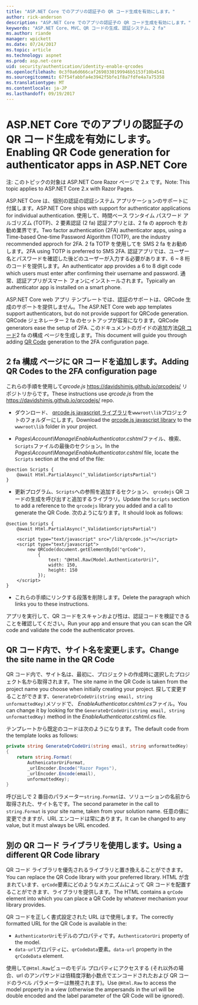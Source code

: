 ```yaml
---
title: "ASP.NET Core でのアプリの認証子の QR コード生成を有効にします。"
author: rick-anderson
description: "ASP.NET Core でのアプリの認証子の QR コード生成を有効にします。"
keywords: "ASP.NET Core、MVC、QR コードの生成、認証システム、2 fa"
ms.author: riande
manager: wpickett
ms.date: 07/24/2017
ms.topic: article
ms.technology: aspnet
ms.prod: asp.net-core
uid: security/authentication/identity-enable-qrcodes
ms.openlocfilehash: 0c3f0a6d666caf2690330199946b5153f10b4541
ms.sourcegitcommit: 67f54fabbfa4e3942f5bfe1f8a7fdfe4a7a75358
ms.translationtype: MT
ms.contentlocale: ja-JP
ms.lasthandoff: 09/19/2017
---
```

# <a name="enabling-qr-code-generation-for-authenticator-apps-in-aspnet-core"></a><span data-ttu-id="33f13-104">ASP.NET Core でのアプリの認証子の QR コード生成を有効にします。</span><span class="sxs-lookup"><span data-stu-id="33f13-104">Enabling QR Code generation for authenticator apps in ASP.NET Core</span></span>

<span data-ttu-id="33f13-105">注: このトピックの対象は ASP.NET Core Razor ページで 2.x です。</span><span class="sxs-lookup"><span data-stu-id="33f13-105">Note: This topic applies to ASP.NET Core 2.x with Razor Pages.</span></span>

<span data-ttu-id="33f13-106">ASP.NET Core は、個別の認証の認証システム アプリケーションのサポートに付属します。</span><span class="sxs-lookup"><span data-stu-id="33f13-106">ASP.NET Core ships with support for authenticator applications for individual authentication.</span></span> <span data-ttu-id="33f13-107">使用して、時間ベース ワンタイム パスワード アルゴリズム (TOTP)、2 要素認証 (2 fa) 認証アプリとは、2 fa の approch をお勧め業界です。</span><span class="sxs-lookup"><span data-stu-id="33f13-107">Two factor authentication (2FA) authenticator apps, using a Time-based One-time Password Algorithm (TOTP), are the industry recommended approch for 2FA.</span></span> <span data-ttu-id="33f13-108">2 fa TOTP を使用してを SMS 2 fa をお勧めします。</span><span class="sxs-lookup"><span data-stu-id="33f13-108">2FA using TOTP is preferred to SMS 2FA.</span></span> <span data-ttu-id="33f13-109">認証アプリでは、ユーザー名とパスワードを確認した後どのユーザーが入力する必要があります、6 ~ 8 桁のコードを提供します。</span><span class="sxs-lookup"><span data-stu-id="33f13-109">An authenticator app provides a 6 to 8 digit code which users must enter after confirming their username and password.</span></span> <span data-ttu-id="33f13-110">通常、認証アプリがスマート フォンにインストールされます。</span><span class="sxs-lookup"><span data-stu-id="33f13-110">Typically an authenticator app is installed on a smart phone.</span></span>

<span data-ttu-id="33f13-111">ASP.NET Core web アプリ テンプレートでは、認証のサポートは、QRCode 生成のサポートを提供しません。</span><span class="sxs-lookup"><span data-stu-id="33f13-111">The ASP.NET Core web app templates support authenticators, but do not provide support for QRCode generation.</span></span> <span data-ttu-id="33f13-112">QRCode ジェネレーター 2 fa のセットアップが容易になります。</span><span class="sxs-lookup"><span data-stu-id="33f13-112">QRCode generators ease the setup of 2FA.</span></span> <span data-ttu-id="33f13-113">このドキュメントのガイドの追加方法[QR コード](https://wikipedia.org/wiki/QR_code)2 fa の構成 ページを生成します。</span><span class="sxs-lookup"><span data-stu-id="33f13-113">This document will guide you through adding [QR Code](https://wikipedia.org/wiki/QR_code) generation to the 2FA configuration page.</span></span>

## <a name="adding-qr-codes-to-the-2fa-configuration-page"></a><span data-ttu-id="33f13-114">2 fa 構成 ページに QR コードを追加します。</span><span class="sxs-lookup"><span data-stu-id="33f13-114">Adding QR Codes to the 2FA configuration page</span></span>

<span data-ttu-id="33f13-115">これらの手順を使用して*qrcode.js* https://davidshimjs.github.io/qrcodejs/ リポジトリからです。</span><span class="sxs-lookup"><span data-stu-id="33f13-115">These instructions use *qrcode.js* from the https://davidshimjs.github.io/qrcodejs/ repo.</span></span>

* <span data-ttu-id="33f13-116">ダウンロード、 [qrcode.js javascript ライブラリ](https://davidshimjs.github.io/qrcodejs/)を`wwwroot\lib`プロジェクトのフォルダーにします。</span><span class="sxs-lookup"><span data-stu-id="33f13-116">Download the  [qrcode.js javascript library](https://davidshimjs.github.io/qrcodejs/) to the `wwwroot\lib` folder in your project.</span></span>

* <span data-ttu-id="33f13-117">*Pages\Account\Manage\EnableAuthenticator.cshtml*ファイル、検索、`Scripts`ファイルの最後のセクション。</span><span class="sxs-lookup"><span data-stu-id="33f13-117">In the *Pages\Account\Manage\EnableAuthenticator.cshtml* file, locate the `Scripts` section at the end of the file:</span></span>

```cshtml
@section Scripts {
    @await Html.PartialAsync("_ValidationScriptsPartial")
}
```

* <span data-ttu-id="33f13-118">更新プログラム、`Scripts`への参照を追加するセクション、 `qrcodejs` QR コードの生成を呼び出すと追加するライブラリ。</span><span class="sxs-lookup"><span data-stu-id="33f13-118">Update the `Scripts` section to add a reference to the `qrcodejs` library you added and a call to generate the QR Code.</span></span> <span data-ttu-id="33f13-119">次のようになります。</span><span class="sxs-lookup"><span data-stu-id="33f13-119">It should look as follows:</span></span>

```cshtml
@section Scripts {
    @await Html.PartialAsync("_ValidationScriptsPartial")

    <script type="text/javascript" src="/lib/qrcode.js"></script>
    <script type="text/javascript">
        new QRCode(document.getElementById("qrCode"),
            {
                text: "@Html.Raw(Model.AuthenticatorUri)",
                width: 150,
                height: 150
            });
    </script>
}
```

* <span data-ttu-id="33f13-120">これらの手順にリンクする段落を削除します。</span><span class="sxs-lookup"><span data-stu-id="33f13-120">Delete the paragraph which links you to these instructions.</span></span>

<span data-ttu-id="33f13-121">アプリを実行して、QR コードをスキャンおよび性は、認証コードを検証できることを確認してください。</span><span class="sxs-lookup"><span data-stu-id="33f13-121">Run your app and ensure that you can scan the QR code and validate the code the authenticator proves.</span></span>

## <a name="change-the-site-name-in-the-qr-code"></a><span data-ttu-id="33f13-122">QR コード内で、サイト名を変更します。</span><span class="sxs-lookup"><span data-stu-id="33f13-122">Change the site name in the QR Code</span></span>

<span data-ttu-id="33f13-123">QR コード内で、サイト名は、最初に、プロジェクトの作成時に選択したプロジェクト名から取得されます。</span><span class="sxs-lookup"><span data-stu-id="33f13-123">The site name in the QR Code is taken from the project name you choose when initially creating your project.</span></span> <span data-ttu-id="33f13-124">探して変更することができます、`GenerateQrCodeUri(string email, string unformattedKey)`メソッドで、 *EnableAuthenticator.cshtml.cs*ファイル。</span><span class="sxs-lookup"><span data-stu-id="33f13-124">You can change it by looking for the `GenerateQrCodeUri(string email, string unformattedKey)` method in  the *EnableAuthenticator.cshtml.cs* file.</span></span> 

<span data-ttu-id="33f13-125">テンプレートから既定のコードは次のようになります。</span><span class="sxs-lookup"><span data-stu-id="33f13-125">The default code from the template looks as follows:</span></span>

```c#
private string GenerateQrCodeUri(string email, string unformattedKey)
{
    return string.Format(
        AuthenicatorUriFormat,
        _urlEncoder.Encode("Razor Pages"),
        _urlEncoder.Encode(email),
        unformattedKey);
}
```

<span data-ttu-id="33f13-126">呼び出しで 2 番目のパラメーター`string.Format`は、ソリューションの名前から取得された、サイト名です。</span><span class="sxs-lookup"><span data-stu-id="33f13-126">The second parameter in the call to `string.Format` is your site name, taken from your solution name.</span></span> <span data-ttu-id="33f13-127">任意の値に変更できますが、URL エンコードは常にあります。</span><span class="sxs-lookup"><span data-stu-id="33f13-127">It can be changed to any value, but it must always be URL encoded.</span></span>

## <a name="using-a-different-qr-code-library"></a><span data-ttu-id="33f13-128">別の QR コード ライブラリを使用します。</span><span class="sxs-lookup"><span data-stu-id="33f13-128">Using a different QR Code library</span></span>

<span data-ttu-id="33f13-129">QR コード ライブラリを優先されるライブラリと置き換えることができます。</span><span class="sxs-lookup"><span data-stu-id="33f13-129">You can replace the QR Code library with your preferred library.</span></span> <span data-ttu-id="33f13-130">HTML が含まれています、`qrCode`要素にどのようなメカニズムによって QR コードを配置することができます、ライブラリを提供します。</span><span class="sxs-lookup"><span data-stu-id="33f13-130">The HTML contains a `qrCode` element into which you can place a QR Code by whatever mechanism your library provides.</span></span>

<span data-ttu-id="33f13-131">QR コードを正しく書式設定された URL はで使用します。</span><span class="sxs-lookup"><span data-stu-id="33f13-131">The correctly formatted URL for the QR Code is available in the:</span></span>

* <span data-ttu-id="33f13-132">`AuthenticatorUri`モデルのプロパティです。</span><span class="sxs-lookup"><span data-stu-id="33f13-132">`AuthenticatorUri` property of the model.</span></span>
* <span data-ttu-id="33f13-133">`data-url`プロパティに、`qrCodeData`要素。</span><span class="sxs-lookup"><span data-stu-id="33f13-133">`data-url` property in the `qrCodeData` element.</span></span> 

<span data-ttu-id="33f13-134">使用して`@Html.Raw`ビューのモデル プロパティにアクセスする (それ以外の場合、url のアンパサンドは倍精度浮動小数点でエンコードされたおよび QR コードのラベル パラメーターは無視されます)。</span><span class="sxs-lookup"><span data-stu-id="33f13-134">Use `@Html.Raw` to access the model property in a view (otherwise the ampersands in the url will be double encoded and the label parameter of the QR Code will be ignored).</span></span>
